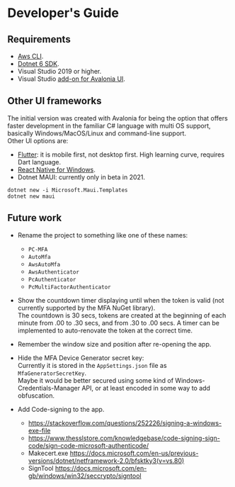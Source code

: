 
# Developer's Guide

## Requirements
- [Aws CLI](https://aws.amazon.com/cli/).
- [Dotnet 6 SDK](https://dotnet.microsoft.com/en-us/download/dotnet/6.0).
- Visual Studio 2019 or higher.
- Visual Studio [add-on for Avalonia UI](https://marketplace.visualstudio.com/items?itemName=AvaloniaTeam.AvaloniaVS).


## Other UI frameworks
The initial version was created with Avalonia for being the option that offers faster development in the familiar C# language with multi OS support, basically Windows/MacOS/Linux and command-line support.  
Other UI options are:
- [Flutter](https://flutter.dev/multi-platform/desktop): it is mobile first, not desktop first. High learning curve, requires Dart language.
- [React Native for Windows](https://microsoft.github.io/react-native-windows/).
- Dotnet MAUI: currently only in beta in 2021.
```PS
dotnet new -i Microsoft.Maui.Templates
dotnet new maui
```

## Future work
- Rename the project to something like one of these names:
  - `PC-MFA`
  - `AutoMfa`
  - `AwsAutoMfa`
  - `AwsAuthenticator`
  - `PcAuthenticator`
  - `PcMultiFactorAuthenticator`
- Show the countdown timer displaying until when the token is valid (not currently supported by the MFA NuGet library).  
  The countdown is 30 secs, tokens are created at the beginning of each minute from .00 to .30 secs, and from .30 to .00 secs.
  A timer can be implemented to auto-renovate the token at the correct time.

- Remember the window size and position after re-opening the app.  
- Hide the MFA Device Generator secret key:  
    Currently it is stored in the `AppSettings.json` file as `MfaGeneratorSecretKey`.  
    Maybe it would be better secured using some kind of Windows-Credentials-Manager API, 
    or at least encoded in some way to add obfuscation.
- Add Code-signing to the app.
  * https://stackoverflow.com/questions/252226/signing-a-windows-exe-file
  * https://www.thesslstore.com/knowledgebase/code-signing-sign-code/sign-code-microsoft-authenticode/
  * Makecert.exe https://docs.microsoft.com/en-us/previous-versions/dotnet/netframework-2.0/bfsktky3(v=vs.80)
  * SignTool https://docs.microsoft.com/en-gb/windows/win32/seccrypto/signtool

